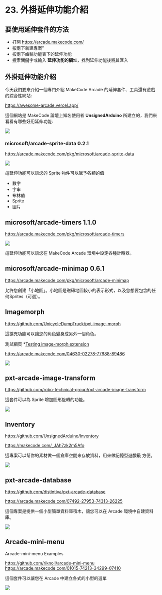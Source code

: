 # 23. 外掛延伸功能介紹

## 要使用延伸套件的方法

* 打開 https://arcade.makecode.com/
* 按兩下新建專案”
* 按兩下齒輪功能表下的延伸功能
* 搜索關鍵字或輸入 **延伸功能的網址**，找到延伸功能後將其匯入

## 外掛延伸功能介紹

今天我們要來介紹一個專門介紹 MakeCode Arcade 的延伸套件、工具還有遊戲的綜合性網站:

https://awesome-arcade.vercel.app/

這個網站是 MakeCode 論壇上知名使用者 **UnsignedArduino** 所建立的，我們來看看有哪些好用延伸功能:

![](/img/23/arcade23_01.png)

### microsoft/arcade-sprite-data 0.2.1

https://arcade.makecode.com/pkg/microsoft/arcade-sprite-data

![](/img/23/arcade23_02.png)

這延伸功能可以讓您的 Sprite 物件可以賦予各類的值

* 數字
* 字串
* 布林值
* Sprite
* 圖片

## microsoft/arcade-timers 1.1.0

https://arcade.makecode.com/pkg/microsoft/arcade-timers

![](/img/23/arcade23_03.png)

這延伸功能可以讓您在 MakeCode Arcade 環境中設定各種計時器。

## microsoft/arcade-minimap 0.6.1

https://arcade.makecode.com/pkg/microsoft/arcade-minimap



允許您創建「小地圖」。小地圖是磁磚地圖較小的表示形式，以及您想要包含的任何Sprites（可選）。

## Imagemorph

https://github.com/UnicycleDumpTruck/pxt-image-morph

這擴充功能可以讓您的角色變身成另外一個角色。

測試網頁 *[Testing image-morph extension](https://arcade.makecode.com/04630-02278-77688-89486)

https://arcade.makecode.com/04630-02278-77688-89486

![](/img/23/arcade23_04.png)

## pxt-arcade-image-transform

https://github.com/robo-technical-group/pxt-arcade-image-transform

這套件可以為 Sprite 增加圖形旋轉的功能。

![](/img/23/arcade23_05.png)


## Inventory

https://github.com/UnsignedArduino/Inventory

https://makecode.com/_JAh7zk2m5Afo

這專案可以幫你的素材做一個倉庫空間來存放資料，用來做記憶型遊戲最
方便。

![](/img/23/arcade23_06.png)


## pxt-arcade-database


https://github.com/distintiva/pxt-arcade-database

https://arcade.makecode.com/07492-27953-74313-26225

這個專案是提供一個小型簡單資料庫積木，讓您可以在 Arcade 環境中自建資料庫。

![](/img/23/arcade23_07.png)

## Arcade-mini-menu

Arcade-mini-menu Examples

https://github.com/riknoll/arcade-mini-menu
https://arcade.makecode.com/01015-74213-34299-07410

這個套件可以讓您在 Arcade 中建立各式的小型的選單

![](/img/23/arcade23_08.png)

